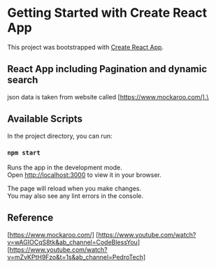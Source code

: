 # Getting Started with Create React App

This project was bootstrapped with [Create React App](https://github.com/facebook/create-react-app).

## React App including Pagination and dynamic search
json data is taken from website called [https://www.mockaroo.com/].\


## Available Scripts

In the project directory, you can run:

### `npm start`

Runs the app in the development mode.\
Open [http://localhost:3000](http://localhost:3000) to view it in your browser.

The page will reload when you make changes.\
You may also see any lint errors in the console.

## Reference

[https://www.mockaroo.com/]
[https://www.youtube.com/watch?v=wAGIOCqS8tk&ab_channel=CodeBlessYou]
[https://www.youtube.com/watch?v=mZvKPtH9Fzo&t=1s&ab_channel=PedroTech]
